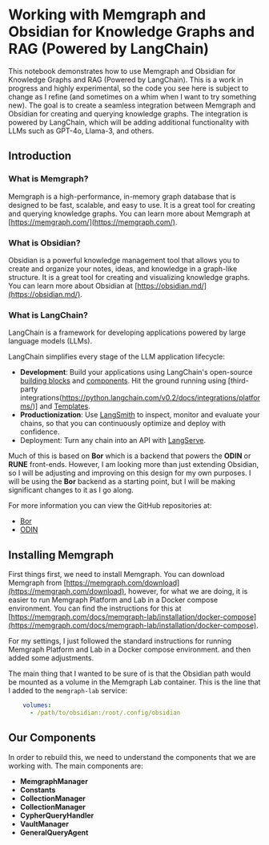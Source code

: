 # Working with Memgraph and Obsidian for Knowledge Graphs and RAG (Powered by LangChain)

This notebook demonstrates how to use Memgraph and Obsidian for Knowledge Graphs and RAG (Powered by LangChain).  This is a work in progress and highly experimental, so the code you see here is subject to change as I refine (and sometimes on a whim when I want to try something new).  The goal is to create a seamless integration between Memgraph and Obsidian for creating and querying knowledge graphs.  The integration is powered by LangChain, which will be adding additional functionality with LLMs such as GPT-4o, Llama-3, and others.

## Introduction

### What is Memgraph?
Memgraph is a high-performance, in-memory graph database that is designed to be fast, scalable, and easy to use.  It is a great tool for creating and querying knowledge graphs.  You can learn more about Memgraph at [https://memgraph.com/](https://memgraph.com/).

### What is Obsidian?
Obsidian is a powerful knowledge management tool that allows you to create and organize your notes, ideas, and knowledge in a graph-like structure.  It is a great tool for creating and visualizing knowledge graphs.  You can learn more about Obsidian at [https://obsidian.md/](https://obsidian.md/).

### What is LangChain?
LangChain is a framework for developing applications powered by large language models (LLMs).

LangChain simplifies every stage of the LLM application lifecycle:

- **Development**: Build your applications using LangChain's open-source [building blocks](https://python.langchain.com/v0.2/docs/concepts/#langchain-expression-language) and [components](https://python.langchain.com/v0.2/docs/concepts/). Hit the ground running using [third-party integrations(https://python.langchain.com/v0.2/docs/integrations/platforms/)] and [Templates](https://python.langchain.com/v0.2/docs/templates/).
- **Productionization**: Use [LangSmith](https://docs.smith.langchain.com/) to inspect, monitor and evaluate your chains, so that you can continuously optimize and deploy with confidence.
- Deployment: Turn any chain into an API with [LangServe](https://python.langchain.com/v0.2/docs/langserve/).

Much of this is based on **Bor** which is a backend that powers the **ODIN** or **RUNE** front-ends.  However, I am looking more than just extending Obsidian, so I will be adjusting and improving on this design for my own purposes.  I will be using the **Bor** backend as a starting point, but I will be making significant changes to it as I go along.

For more information you can view the GitHub repositories at:
- [Bor](https://github.com/memgraph/bor)
- [ODIN](https://github.com/memgraph/odin)

## Installing Memgraph
First things first, we need to install Memgraph.  You can download Memgraph from [https://memgraph.com/download](https://memgraph.com/download), however, for what we are doing, it is easier to run Memgraph Platform and Lab in a Docker compose environment.  You can find the instructions for this at [https://memgraph.com/docs/memgraph-lab/installation/docker-compose](https://memgraph.com/docs/memgraph-lab/installation/docker-compose).

For my settings, I just followed the standard instructions for running Memgraph Platform and Lab in a Docker compose environment. and then added some adjustments. 

The main thing that I wanted to be sure of is that the Obsidian path would be mounted as a volume in the Memgraph Lab container.  This is the line that I added to the `memgraph-lab` service:

```yaml
    volumes:
      - /path/to/obsidian:/root/.config/obsidian
```

## Our Components

In order to rebuild this, we need to understand the components that we are working with.  The main components are:

- **MemgraphManager**
- **Constants**
- **CollectionManager**
- **CollectionManager**
- **CypherQueryHandler**
- **VaultManager**
- **GeneralQueryAgent**
